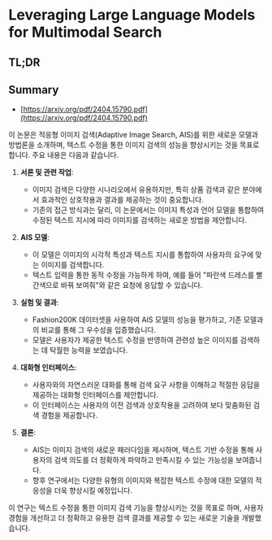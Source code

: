 # Leveraging Large Language Models for Multimodal Search
## TL;DR
## Summary
- [https://arxiv.org/pdf/2404.15790.pdf](https://arxiv.org/pdf/2404.15790.pdf)

이 논문은 적응형 이미지 검색(Adaptive Image Search, AIS)를 위한 새로운 모델과 방법론을 소개하며, 텍스트 수정을 통한 이미지 검색의 성능을 향상시키는 것을 목표로 합니다. 주요 내용은 다음과 같습니다.

1. **서론 및 관련 작업**:
   - 이미지 검색은 다양한 시나리오에서 유용하지만, 특히 상품 검색과 같은 분야에서 효과적인 상호작용과 결과를 제공하는 것이 중요합니다.
   - 기존의 접근 방식과는 달리, 이 논문에서는 이미지 특성과 언어 모델을 통합하여 수정된 텍스트 지시에 따라 이미지를 검색하는 새로운 방법을 제안합니다.

2. **AIS 모델**:
   - 이 모델은 이미지의 시각적 특성과 텍스트 지시를 통합하여 사용자의 요구에 맞는 이미지를 검색합니다.
   - 텍스트 입력을 통한 동적 수정을 가능하게 하여, 예를 들어 "파란색 드레스를 빨간색으로 바꿔 보여줘"와 같은 요청에 응답할 수 있습니다.

3. **실험 및 결과**:
   - Fashion200K 데이터셋을 사용하여 AIS 모델의 성능을 평가하고, 기존 모델과의 비교를 통해 그 우수성을 입증했습니다.
   - 모델은 사용자가 제공한 텍스트 수정을 반영하여 관련성 높은 이미지를 검색하는 데 탁월한 능력을 보였습니다.

4. **대화형 인터페이스**:
   - 사용자와의 자연스러운 대화를 통해 검색 요구 사항을 이해하고 적절한 응답을 제공하는 대화형 인터페이스를 제안합니다.
   - 이 인터페이스는 사용자의 이전 검색과 상호작용을 고려하여 보다 맞춤화된 검색 경험을 제공합니다.

5. **결론**:
   - AIS는 이미지 검색의 새로운 패러다임을 제시하며, 텍스트 기반 수정을 통해 사용자의 검색 의도를 더 정확하게 파악하고 만족시킬 수 있는 가능성을 보여줍니다.
   - 향후 연구에서는 다양한 유형의 이미지와 복잡한 텍스트 수정에 대한 모델의 적응성을 더욱 향상시킬 예정입니다.

이 연구는 텍스트 수정을 통한 이미지 검색 기능을 향상시키는 것을 목표로 하며, 사용자 경험을 개선하고 더 정확하고 유용한 검색 결과를 제공할 수 있는 새로운 기술을 개발했습니다.